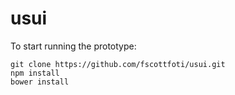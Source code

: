 usui
====

To start running the prototype:

```
git clone https://github.com/fscottfoti/usui.git
npm install
bower install
```
